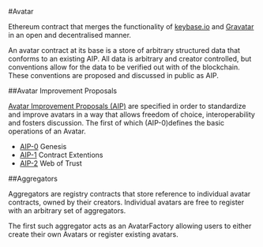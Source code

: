 #Avatar

Ethereum contract that merges the functionality of [keybase.io](https://keybase.io) and [Gravatar](https://en.wikipedia.org/wiki/Gravatar) in an open and decentralised manner.

An avatar contract at its base is a store of arbitrary structured data that conforms to an existing AIP. All data is arbitrary and creator controlled, but conventions allow for the data to be verified out with of the blockchain. These conventions are proposed and discussed in public as AIP.

##Avatar Improvement Proposals

[Avatar Improvement Proposals (AIP)](/AIP) are specified in order to standardize and improve avatars in a way that allows freedom of choice, interoperability and fosters discussion. The first of which (AIP-0)defines the basic operations of an Avatar.

* [AIP-0](/AIP/AIP-0.md) Genesis
* [AIP-1](/AIP/AIP-1.md) Contract Extentions
* [AIP-2](/AIP/AIP-2.md) Web of Trust

##Aggregators

Aggregators are registry contracts that store reference to individual avatar contracts, owned by their creators. Individual avatars are free to register with an arbitrary set of aggregators.

The first such aggregator acts as an AvatarFactory allowing users to either create their own Avatars or register existing avatars.
  














